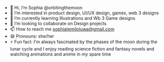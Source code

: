 - 👋 Hi, I’m Sophia @orbitingthemoon
- 👀 I’m interested in product design, UI/UX design, games, web 3 designs
- 🌱 I’m currently learning Illustrations and Wb 3 Game designs
- 💞️ I’m looking to collaborate on Design projects
- 📫 How to reach me sophiatemiloluwa@gmail.com
- 😄 Pronouns: she/her
- ⚡ Fun fact: I'm always fascinated by the phases of the moon during the lunar cycle and I enjoy reading science fiction and fantasy novels and watching animations and anime in my spare time 

<!---
orbitingthemoon/orbitingthemoon is a ✨ special ✨ repository because its `README.md` (this file) appears on your GitHub profile.
You can click the Preview link to take a look at your changes.
--->
